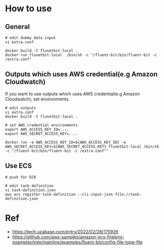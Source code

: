 
# How to use

## General

```
# edit dummy data input
vi extra.conf

docker build -t flunetbit-local .
docker run flunetbit-local  /bin/sh -c "/fluent-bit/bin/fluent-bit -c /extra.conf"
```

## Outputs which uses AWS credential(e.g Amazon Cloudwatch)

If you want to use outputs which uses AWS credential(e.g Amazon Cloudwatch), set environments.

```
# edit outputs
vi extra.conf
docker build -t flunetbit-local .

# set AWS credential environments
export AWS_ACCESS_KEY_ID=....
export AWS_SECRET_ACCESS_KEY=....

docker run -e AWS_ACCESS_KEY_ID=${AWS_ACCESS_KEY_ID} -e AWS_SECRET_ACCESS_KEY=${AWS_SECRET_ACCESS_KEY} flunetbit-local /bin/sh -c "/fluent-bit/bin/fluent-bit -c /extra.conf""
```

## Use ECS
```
# push for ECR

# edit task definition
vi task-definition.json
aws ecs register-task-definition --cli-input-json file://task-definition.json
```

# Ref

+ https://tech.uzabase.com/entry/2022/02/28/175926
+ https://github.com/aws-samples/amazon-ecs-firelens-examples/tree/mainline/examples/fluent-bit/config-file-type-file
